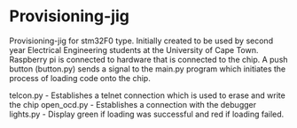 # Provisioning-jig
Provisioning-jig for stm32F0 type.
Initially created to be used by second year Electrical Engineering students at the University of Cape Town.
Raspberry pi is connected to hardware that is connected to the chip. A push button (button.py) sends a signal to the main.py program which initiates the process of loading code onto the chip.

telcon.py - Establishes a telnet connection which is used to erase and write the chip
open_ocd.py - Establishes a connection with the debugger
lights.py - Display green if loading was successful and red if loading failed.
